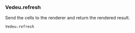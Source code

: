 ### Vedeu.refresh

Send the cells to the renderer and return the rendered result.

    Vedeu.refresh
